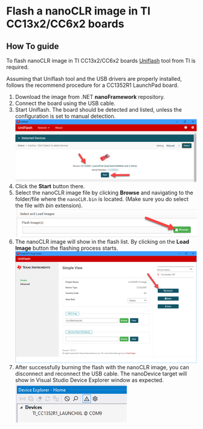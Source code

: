 # Flash a nanoCLR image in TI CC13x2/CC6x2 boards

## How To guide

To flash nanoCLR image in TI CC13x2/CC6x2 boards [Uniflash](http://www.ti.com/tool/uniflash) tool from TI is required.

Assuming that Uniflash tool and the USB drivers are properly installed, follows the recommend procedure for a CC1352R1 LaunchPad board.

1. Download the image from .NET **nanoFramework** repository.
1. Connect the board using the USB cable.
1. Start Uniflash. The board should be detected and listed, unless the configuration is set to manual detection.
![uniflash-start-screen](../../images/ti/ti-uniflash-start-screen-cc1352r1.png)
1. Click the **Start** button there.
1. Select the nanoCLR image file by clicking **Browse** and navigating to the folder/file where the `nanoCLR.bin` is located. (Make sure you do select the file with _bin_ extension).
![uniflash-browse-image-screen](../../images/ti/ti-uniflash-cc1352r1-browse-image.png)
1. The nanoCLR image will show in the flash list. By clicking on the **Load Image** button the flashing process starts.
![uniflash-image-loaded-screen](../../images/ti/ti-uniflash-project-screen.png)
1. After successfully burning the flash with the nanoCLR image, you can disconnect and reconnect the USB cable. The nanoDevice target will show in Visual Studio Device Explorer window as expected.
![vs-device-explorer](../../images/ti/ti-cc1352r1-vs-device-explorer.png)
